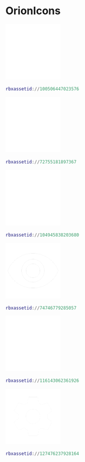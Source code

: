 # OrionIcons
![Thread](https://github.com/MSTTOPPER/OrionIcons/blob/main/Icons/Crosshairs.png)
```lua
rbxassetid://100506447023576
```
![Thread](https://github.com/MSTTOPPER/OrionIcons/blob/main/Icons/HOme.png)
```lua
rbxassetid://72755181897367
```
![Thread](https://github.com/MSTTOPPER/OrionIcons/blob/main/Icons/Face.png)
```lua
rbxassetid://104945838203680
```
![Thread](https://github.com/MSTTOPPER/OrionIcons/blob/main/Icons/Eye.png)
```lua
rbxassetid://74746779285057
```
![Thread](https://github.com/MSTTOPPER/OrionIcons/blob/main/Icons/Creation.png)
```lua
rbxassetid://116143062361926
```
![Thread](https://github.com/MSTTOPPER/OrionIcons/blob/main/Icons/OneSetting.png)
```lua
rbxassetid://127476237928164
```
